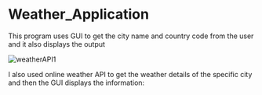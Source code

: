 # Weather_Application
This program uses GUI to get the city name and country code from the user and it also displays the output 

![weatherAPI1](https://user-images.githubusercontent.com/94620098/208973247-701532b6-47e2-4cd5-ad01-05261ab0bfe2.jpg)

I also used online weather API to get the weather details of the specific city and then the GUI displays the information:






